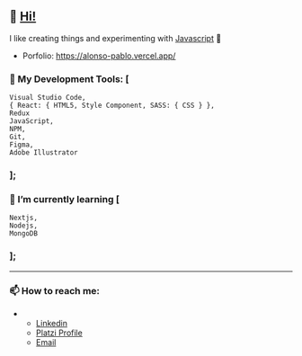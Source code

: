 
## 👋 [Hi!](https://github.com/Alonso-Pablo "What's Up!")

I like creating things and experimenting with [Javascript](https://github.com/Alonso-Pablo/game-of-life "Conway's Game of Life!") 💛
- Porfolio: https://alonso-pablo.vercel.app/

### 🔨 My Development Tools: [
	Visual Studio Code,
	{ React: { HTML5, Style Component, SASS: { CSS } },
	Redux
	JavaScript,
	NPM,
	Git,
	Figma,
	Adobe Illustrator
### ];

### 🌱 I’m currently learning [
	Nextjs,
	Nodejs,
	MongoDB
### ];

------------

### 📫 How to reach me:
-
	- [Linkedin](https://www.linkedin.com/in/pablo-nicol%C3%A1s-alonso-884510211/ "My linkedin profile")
	- [Platzi Profile](https://platzi.com/p/Alonso-Pablo/ "My Platzi profile")
	- [Email](mailto:someone@yoursite.com "Send me an email")
	
<!---
------------
- Repository:
- 0001 - Work in Progress
- E523 - Clone
- 7E57 - Test
- F11E - Files


Alonso-Pablo/Alonso-Pablo is a ✨ special ✨ repository because its `README.md` (this file) appears on your GitHub profile.
You can click the Preview link to take a look at your changes.
--->

